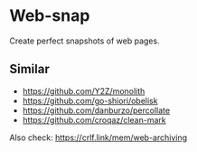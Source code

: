 # Web-snap

Create perfect snapshots of web pages.

## Similar

- https://github.com/Y2Z/monolith
- https://github.com/go-shiori/obelisk
- https://github.com/danburzo/percollate
- https://github.com/croqaz/clean-mark

Also check: https://crlf.link/mem/web-archiving
